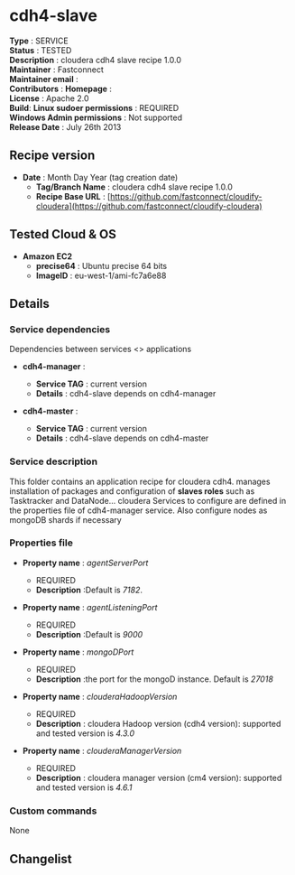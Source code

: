 # cdh4-slave

**Type**		: SERVICE  
**Status**		: TESTED  
**Description**	: cloudera cdh4 slave recipe 1.0.0   
**Maintainer**	: Fastconnect  
**Maintainer email**	:   
**Contributors**		: 
**Homepage**			:  
**License**				: Apache 2.0    
**Build**: 
**Linux sudoer permissions**	: REQUIRED   
**Windows Admin permissions**	: Not supported      
**Release Date**				: July 26th 2013

## Recipe version

* **Date** : Month Day Year (tag creation date)
	* **Tag/Branch Name** 	: cloudera cdh4 slave recipe 1.0.0 
	* **Recipe Base URL**   : [https://github.com/fastconnect/cloudify-cloudera](https://github.com/fastconnect/cloudify-cloudera)

## Tested Cloud & OS

* **Amazon EC2**
	* **precise64** : Ubuntu precise 64 bits
	* **ImageID**	: eu-west-1/ami-fc7a6e88


## Details

### Service dependencies

Dependencies between services <> applications

* **cdh4-manager** :
	* **Service TAG** 	: current version
	* **Details**		: cdh4-slave depends on cdh4-manager

* **cdh4-master** :
	* **Service TAG** 	: current version
	* **Details**		: cdh4-slave depends on cdh4-master

### Service description
This folder contains an application recipe for cloudera cdh4.
manages installation of packages and configuration of **slaves roles** such as Tasktracker and DataNode... 
cloudera Services to configure are defined in the properties file of cdh4-manager service.
Also configure nodes as mongoDB shards if necessary

### Properties file

* **Property name** : *agentServerPort*
	* REQUIRED
	* **Description** :Default is *7182*.
	
* **Property name** : *agentListeningPort*
	* REQUIRED
	* **Description** :Default is *9000*
	
* **Property name** : *mongoDPort*
	* REQUIRED
	* **Description** :the port for the mongoD instance. Default is *27018*

* **Property name** : *clouderaHadoopVersion*
	* REQUIRED
	* **Description** : cloudera Hadoop version (cdh4 version): supported and tested version is *4.3.0*


* **Property name** : *clouderaManagerVersion*
	* REQUIRED
	* **Description** : cloudera manager version (cm4 version): supported and tested version is *4.6.1*

### Custom commands
None
					  
## Changelist
